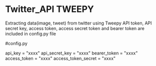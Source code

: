 # Twitter_API  TWEEPY
Extracting data(image, tweet) from twitter using Tweepy 
API token, API secret key, access token, access secret token and bearer token are included in config.py file


#config.py

api_key = "xxxx"
api_secret_key = "xxxx"
bearer_token = "xxxx"
access_token = "xxxx"
access_token_secret = "xxxx"

